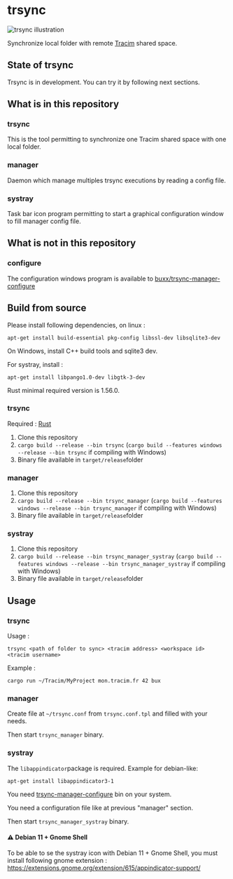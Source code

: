 # trsync

![trsync illustration](illustration2.png)

Synchronize local folder with remote [Tracim](https://www.algoo.fr/fr/tracim) shared space.

## State of trsync

Trsync is in development. You can try it by following next sections.

## What is in this repository

### trsync

This is the tool permitting to synchronize one Tracim shared space with one local folder.

### manager

Daemon which manage multiples trsync executions by reading a config file.

### systray

Task bar icon program permitting to start a graphical configuration window to fill manager config file.

## What is not in this repository

### configure

The configuration windows program is available to [buxx/trsync-manager-configure](https://github.com/buxx/trsync-manager-configure)

## Build from source

Please install following dependencies, on linux :

    apt-get install build-essential pkg-config libssl-dev libsqlite3-dev

On Windows, install C++ build tools and sqlite3 dev.

For systray, install :

    apt-get install libpango1.0-dev libgtk-3-dev

Rust minimal required version is 1.56.0.

### trsync

Required : [Rust](https://www.rust-lang.org/tools/install)

1. Clone this repository
2. `cargo build --release --bin trsync` (`cargo build --features windows --release --bin trsync` if compiling with Windows)
3. Binary file available in `target/release`folder

### manager

1. Clone this repository
2. `cargo build --release --bin trsync_manager` (`cargo build --features windows --release --bin trsync_manager` if compiling with Windows)
3. Binary file available in `target/release`folder

### systray

1. Clone this repository
2. `cargo build --release --bin trsync_manager_systray` (`cargo build --features windows --release --bin trsync_manager_systray` if compiling with Windows)
3. Binary file available in `target/release`folder

## Usage

### trsync

Usage :

    trsync <path of folder to sync> <tracim address> <workspace id> <tracim username>

Example :

    cargo run ~/Tracim/MyProject mon.tracim.fr 42 bux

### manager

Create file at `~/trsync.conf` from `trsync.conf.tpl` and filled with your needs.

Then start `trsync_manager` binary.

### systray

The `libappindicator`package is required. Example for debian-like:

    apt-get install libappindicator3-1

You need [trsync-manager-configure](https://github.com/buxx/trsync-manager-configure) bin on your system.

You need a configuration file like at previous "manager" section.

Then start `trsync_manager_systray` binary.

#### ⚠ Debian 11 + Gnome Shell

To be able to se the systray icon with Debian 11 + Gnome Shell, you must install following gnome extension : https://extensions.gnome.org/extension/615/appindicator-support/
